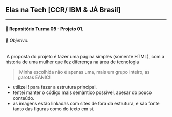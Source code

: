 ## Elas na Tech [CCR/ IBM & JÁ Brasil]

____

####   📣 Repositório Turma 05 - Projeto 01. 



 ###### 🚀 Objetivo:

​				A proposta do projeto é fazer uma página simples (somente HTML), com a historia de uma mulher que fez diferença na área de tecnologia



> ​				Minha escolhida não é apenas uma, mais um grupo inteiro, as garotas EANIC!!
>



- utilizei ! para fazer a estrutura principal. 
- tentei manter o código mais semântico possível, apesar do pouco conteúdo.
- as imagens estão linkadas com sites de fora da estrutura, e são fonte tanto das  figuras como do texto em si.
